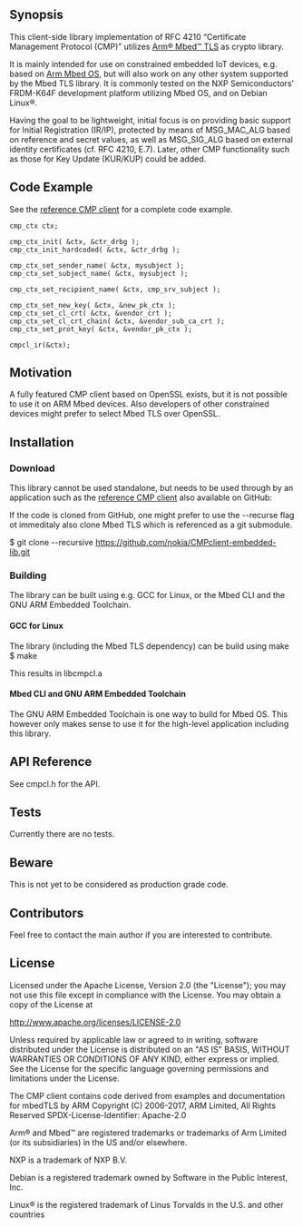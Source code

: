 ## Synopsis

This client-side library implementation of RFC 4210 “Certificate Management
Protocol (CMP)” utilizes [Arm® Mbed™ TLS](https://tls.mbed.org/) as crypto
library.

It is mainly intended for use on constrained embedded IoT devices, e.g. based
on [Arm Mbed OS](https://os.mbed.com/), but will also work on any other system
supported by the Mbed TLS library. It is commonly tested on the NXP
Semiconductors’ FRDM-K64F development platform utilizing Mbed OS, and on Debian
Linux®.

Having the goal to be lightweight, initial focus is on providing basic support
for Initial Registration (IR/IP), protected by means of MSG\_MAC\_ALG based on
reference and secret values, as well as MSG\_SIG\_ALG based on external identity
certificates (cf. RFC 4210, E.7). Later, other CMP functionality such as those
for Key Update (KUR/KUP) could be added.

## Code Example

See the [reference CMP client](https://github.com/nokia/CMPclient-embedded) for
a complete code example.

    cmp_ctx ctx;

    cmp_ctx_init( &ctx, &ctr_drbg );
    cmp_ctx_init_hardcoded( &ctx, &ctr_drbg );

    cmp_ctx_set_sender_name( &ctx, mysubject );
    cmp_ctx_set_subject_name( &ctx, mysubject );

    cmp_ctx_set_recipient_name( &ctx, cmp_srv_subject );

    cmp_ctx_set_new_key( &ctx, &new_pk_ctx );
    cmp_ctx_set_cl_crt( &ctx, &vendor_crt );
    cmp_ctx_set_cl_crt_chain( &ctx, &vendor_sub_ca_crt );
    cmp_ctx_set_prot_key( &ctx, &vendor_pk_ctx );

    cmpcl_ir(&ctx);

## Motivation

A fully featured CMP client based on OpenSSL exists, but it is not possible to
use it on ARM Mbed devices.  Also developers of other constrained devices might
prefer to select Mbed TLS over OpenSSL.

## Installation

### Download

This library cannot be used standalone, but needs to be used through by an
application such as the
[reference CMP client](https://github.com/nokia/CMPclient-embedded)
also available on GitHub:

If the code is cloned from GitHub, one might prefer to use the --recurse flag
ot immeditaly also clone Mbed TLS which is referenced as a git submodule.

$ git clone --recursive https://github.com/nokia/CMPclient-embedded-lib.git

### Building

The library can be built using e.g. GCC for Linux, or the Mbed CLI and the GNU
ARM Embedded Toolchain.

#### GCC for Linux

The library (including the Mbed TLS dependency) can be build using make
    $ make

This results in libcmpcl.a

#### Mbed CLI and GNU ARM Embedded Toolchain

The GNU ARM Embedded Toolchain is one way to build for Mbed OS.  This however
only makes sense to use it for the high-level application including this
library.

## API Reference

See cmpcl.h for the API.

## Tests

Currently there are no tests.

## Beware

This is not yet to be considered as production grade code.

## Contributors

Feel free to contact the main author if you are interested to contribute.

## License

Licensed under the Apache License, Version 2.0 (the "License"); you may
not use this file except in compliance with the License.
You may obtain a copy of the License at

http://www.apache.org/licenses/LICENSE-2.0

Unless required by applicable law or agreed to in writing, software
distributed under the License is distributed on an "AS IS" BASIS, WITHOUT
WARRANTIES OR CONDITIONS OF ANY KIND, either express or implied.
See the License for the specific language governing permissions and
limitations under the License.


The CMP client contains code derived from examples and documentation for
mbedTLS by ARM
Copyright (C) 2006-2017, ARM Limited, All Rights Reserved
SPDX-License-Identifier: Apache-2.0


Arm® and Mbed™ are registered trademarks or trademarks of Arm Limited (or its
subsidiaries) in the US and/or elsewhere.

NXP is a trademark of NXP B.V.

Debian is a registered trademark owned by Software in the Public
Interest, Inc.

Linux® is the registered trademark of Linus Torvalds in the
U.S. and other countries
